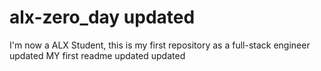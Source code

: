 # alx-zero_day updated
I'm now a ALX Student, this is my first repository as a full-stack engineer updated
MY first readme updated
updated
